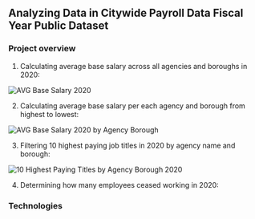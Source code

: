 ## Analyzing Data in Citywide Payroll Data Fiscal Year Public Dataset

### Project overview

1. Calculating average base salary across all agencies and boroughs in 2020:

![AVG Base Salary 2020](https://user-images.githubusercontent.com/89424060/155881980-917488f7-b40e-421e-bae5-0a3a68c06b8c.png)

2. Calculating average base salary per each agency and borough from highest to lowest:

![AVG Base Salary 2020 by Agency Borough](https://user-images.githubusercontent.com/89424060/155883063-221dd8f1-6db4-41eb-9891-05ed31b1b601.png)

3. Filtering 10 highest paying job titles in 2020 by agency name and borough:

![10 Highest Paying Titles by Agency Borough 2020](https://user-images.githubusercontent.com/89424060/155884876-45555eef-6f2b-4609-aa17-07075ff2cb50.png)

4. Determining how many employees ceased working in 2020:




### Technologies

